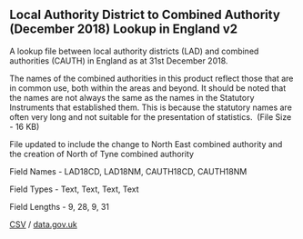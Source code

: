 ## Local Authority District to Combined Authority (December 2018) Lookup in England v2

A
lookup file between local authority districts (LAD) and combined authorities
(CAUTH) in England as at 31st December 2018. 


The names of
the combined authorities in this product reflect those that are in common use,
both within the areas and beyond. It should be noted that the names are not
always the same as the names in the Statutory Instruments that established
them. This is because the statutory names are often very long and not suitable
for the presentation of statistics.  (File Size - 16 KB) 

File updated to include the change to North East combined authority and the creation of North of Tyne combined authority

Field Names - LAD18CD, LAD18NM, CAUTH18CD,
CAUTH18NM

Field Types - Text, Text, Text, Text

Field Lengths - 9, 28, 9, 31

[CSV](csv/076.csv) / [data.gov.uk](https://data.gov.uk/dataset/a0d30950-6bfa-4eee-8d06-547d0151ad1e/local-authority-district-to-combined-authority-december-2018-lookup-in-england-v2)

